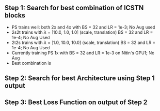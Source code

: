 ## Step 1: Search for best combination of ICSTN blocks

- PS trains well: both 2x and 4x with BS = 32 and LR = 1e-3; No Aug used
- 2s2t trains with $\lambda$ = [10.0, 1.0, 1.0] (scale, translation) BS = 32 and LR = 1e-4; No Aug Used
- 2t2s trains with $\lambda$ = [1.0, 10.0, 10.0] (scale, translation) BS = 32 and LR = 1e-4; No Aug Used
- Currently training PS 1x with BS = 32 and LR = 1e-3 on Nitin's GPU1; No Aug
- Best combination is  

## Step 2: Search for best Architecture using Step 1 output


## Step 3: Best Loss Function on output of Step 2

